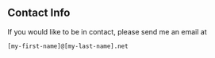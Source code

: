 ## Contact Info

If you would like to be in contact, please send me an email at 

```
[my-first-name]@[my-last-name].net
```
